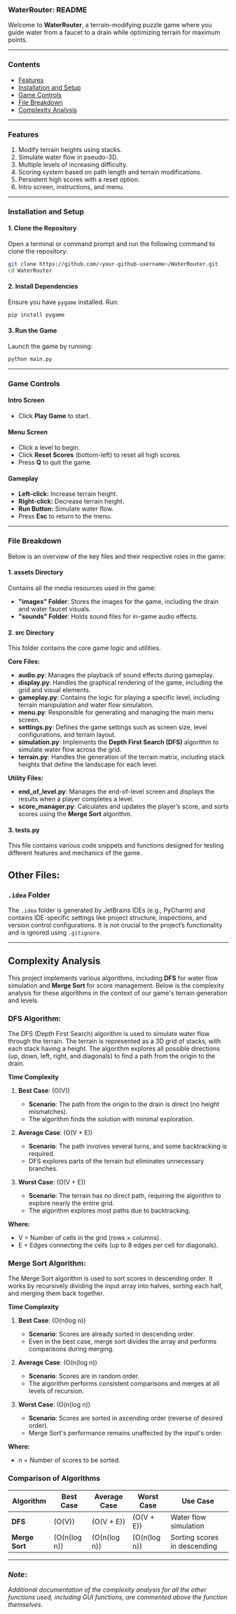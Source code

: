 ### **WaterRouter: README**

Welcome to **WaterRouter**, a terrain-modifying puzzle game where you guide water from a faucet to a drain while optimizing terrain for maximum points. 

---

### Contents
- [Features](#Features)
- [Installation and Setup](#Installation-and-Setup)
- [Game Controls](#Game-Controls)
- [File Breakdown](#File-Breakdown)
- [Complexity Analysis](#Complexity-Analysis)

---

### **Features**
1. Modify terrain heights using stacks.
2. Simulate water flow in pseudo-3D.
3. Multiple levels of increasing difficulty.
4. Scoring system based on path length and terrain modifications.
5. Persistent high scores with a reset option.
6. Intro screen, instructions, and menu.

---

### **Installation and Setup**

#### **1. Clone the Repository**
Open a terminal or command prompt and run the following command to clone the repository:
```bash
git clone https://github.com/<your-github-username>/WaterRouter.git
cd WaterRouter
```

#### **2. Install Dependencies**
Ensure you have `pygame` installed. Run:
```bash
pip install pygame
```

#### **3. Run the Game**
Launch the game by running:
```bash
python main.py
```

---

### **Game Controls**

#### **Intro Screen**
- Click **Play Game** to start.

#### **Menu Screen**
- Click a level to begin.
- Click **Reset Scores** (bottom-left) to reset all high scores.
- Press **Q** to quit the game.

#### **Gameplay**
- **Left-click:** Increase terrain height.
- **Right-click:** Decrease terrain height.
- **Run Button:** Simulate water flow.
- Press **Esc** to return to the menu.

---

### **File Breakdown**

Below is an overview of the key files and their respective roles in the game:

#### 1. **assets Directory**  
Contains all the media resources used in the game:
- **"images" Folder**: Stores the images for the game, including the drain and water faucet visuals.
- **"sounds" Folder**: Holds sound files for in-game audio effects.

#### 2. **src Directory**  
This folder contains the core game logic and utilities.

**Core Files:**
- **audio.py**: Manages the playback of sound effects during gameplay.
- **display.py**: Handles the graphical rendering of the game, including the grid and visual elements.
- **gameplay.py**: Contains the logic for playing a specific level, including terrain manipulation and water flow simulation.
- **menu.py**: Responsible for generating and managing the main menu screen.
- **settings.py**: Defines the game settings such as screen size, level configurations, and terrain layout.
- **simulation.py**: Implements the **Depth First Search (DFS)** algorithm to simulate water flow across the grid.
- **terrain.py**: Handles the generation of the terrain matrix, including stack heights that define the landscape for each level.

**Utility Files:**
- **end_of_level.py**: Manages the end-of-level screen and displays the results when a player completes a level.
- **score_manager.py**: Calculates and updates the player’s score, and sorts scores using the **Merge Sort** algorithm.

#### 3. **tests.py**  
This file contains various code snippets and functions designed for testing different features and mechanics of the game.

## Other Files:
### `.idea` Folder

The `.idea` folder is generated by JetBrains IDEs (e.g., PyCharm) and contains IDE-specific settings like project structure, inspections, and version control configurations. It is not crucial to the project’s functionality and is ignored using `.gitignore`.


---

## Complexity Analysis

This project implements various algorithms, including **DFS** for water flow simulation and **Merge Sort** for score management. Below is the complexity analysis for these algorithms in the context of our game's terrain generation and levels.

### **DFS Algorithm:**

The DFS (Depth First Search) algorithm is used to simulate water flow through the terrain. The terrain is represented as a 3D grid of stacks, with each stack having a height. The algorithm explores all possible directions (up, down, left, right, and diagonals) to find a path from the origin to the drain.

**Time Complexity**
1. **Best Case**: \(O(V)\)
   - **Scenario**: The path from the origin to the drain is direct (no height mismatches).
   - The algorithm finds the solution with minimal exploration.

2. **Average Case**: \(O(V + E)\)
   - **Scenario**: The path involves several turns, and some backtracking is required.
   - DFS explores parts of the terrain but eliminates unnecessary branches.

3. **Worst Case**: \(O(V + E)\)
   - **Scenario**: The terrain has no direct path, requiring the algorithm to explore nearly the entire grid.
   - The algorithm explores most paths due to backtracking.

**Where:**
- V = Number of cells in the grid (rows × columns).
- E = Edges connecting the cells (up to 8 edges per cell for diagonals).

### **Merge Sort Algorithm:**

The Merge Sort algorithm is used to sort scores in descending order. It works by recursively dividing the input array into halves, sorting each half, and merging them back together.

**Time Complexity**
1. **Best Case**: \(O(n(log n)\)
   - **Scenario**: Scores are already sorted in descending order.
   - Even in the best case, merge sort divides the array and performs comparisons during merging.

2. **Average Case**: \(O(n(log n)\)
   - **Scenario**: Scores are in random order.
   - The algorithm performs consistent comparisons and merges at all levels of recursion.

3. **Worst Case**: \(O(n(log n)\)
   - **Scenario**: Scores are sorted in ascending order (reverse of desired order).
   - Merge Sort's performance remains unaffected by the input's order.

**Where:**
- n = Number of scores to be sorted.


### **Comparison of Algorithms**

| Algorithm       | Best Case       | Average Case    | Worst Case      | Use Case                     |
|------------------|-----------------|-----------------|-----------------|------------------------------|
| **DFS**         | \(O(V)\)        | \(O(V + E)\)    | \(O(V + E)\)    | Water flow simulation        |
| **Merge Sort**  | \(O(n(log n)\) | \(O(n(log n)\) | \(O(n(log n)\) | Sorting scores in descending |

---

### *Note*:

*Additional documentation of the complexity analysis for all the other functions used, including GUI functions, are commented above the function themselves.*




  
  
  


